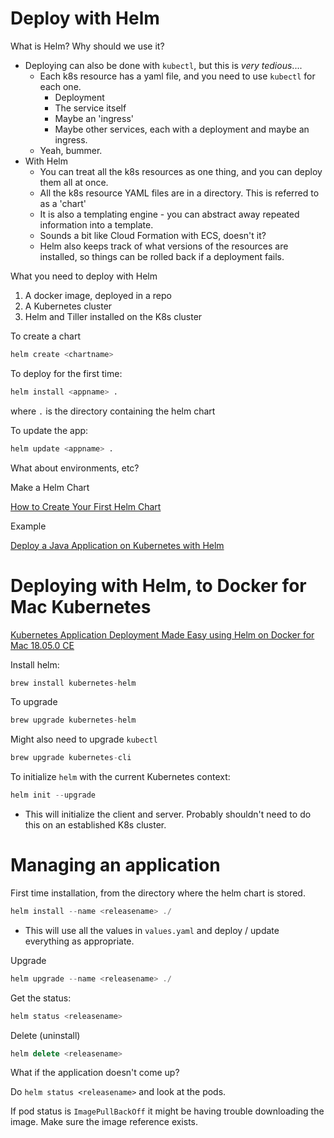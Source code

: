 # Deploy with Helm

What is Helm?  Why should we use it?

- Deploying can also be done with `kubectl`, but this is *very tedious*....
    - Each k8s resource has a yaml file, and you need to use `kubectl` for each one.
        - Deployment
        - The service itself
        - Maybe an 'ingress'
        - Maybe other services, each with a deployment and maybe an ingress.
    - Yeah, bummer.
- With Helm
    - You can treat all the k8s resources as one thing, and you can deploy them all at once.
    - All the k8s resource YAML files are in a directory.   This is referred to as a 'chart'
    - It is also a templating engine - you can abstract away repeated information into a template.
    - Sounds a bit like Cloud Formation with ECS, doesn't it?
    - Helm also keeps track of what versions of the resources are installed, so things can be rolled back if a deployment fails.

What you need to deploy with Helm

1. A docker image, deployed in a repo
2. A Kubernetes cluster
3. Helm and Tiller installed on the K8s cluster

To create a chart

```bash
helm create <chartname>
```

To deploy for the first time:

```bash
helm install <appname> .
```

where `.` is the directory containing the helm chart

To update the app:

```bash
helm update <appname> .
```

What about environments, etc?

Make a Helm Chart

[How to Create Your First Helm Chart](https://docs.bitnami.com/kubernetes/how-to/create-your-first-helm-chart/#step-3-modify-chart-to-deploy-a-custom-service)

Example

[Deploy a Java Application on Kubernetes with Helm](https://docs.bitnami.com/kubernetes/how-to/deploy-java-application-kubernetes-helm/)

# Deploying with Helm, to Docker for Mac Kubernetes

[Kubernetes Application Deployment Made Easy using Helm on Docker for Mac 18.05.0 CE](http://collabnix.com/kubernetes-application-deployment-made-easy-using-helm-on-docker-for-mac-18-05/)

Install helm:

```jsx
brew install kubernetes-helm
```

To upgrade

```jsx
brew upgrade kubernetes-helm
```

Might also need to upgrade `kubectl`

```jsx
brew upgrade kubernetes-cli
```

To initialize `helm` with the current Kubernetes context:

```jsx
helm init --upgrade
```

- This will initialize the client and server.   Probably shouldn't need to do this on an established K8s cluster.

# Managing an application

First time installation, from the directory where the helm chart is stored.

```jsx
helm install --name <releasename> ./
```

- This will use all the values in `values.yaml` and deploy / update everything as appropriate.

Upgrade

```jsx
helm upgrade --name <releasename> ./
```

Get the status:

```bash
helm status <releasename>
```

Delete (uninstall)

```jsx
helm delete <releasename>
```

What if the application doesn't come up?

Do `helm status <releasename>` and look at the pods.

If pod status is `ImagePullBackOff` it might be having trouble downloading the image.   Make sure the image reference exists.